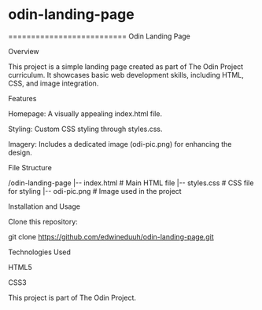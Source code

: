 # odin-landing-page
==========================
Odin Landing Page

Overview

This project is a simple landing page created as part of The Odin Project curriculum. It showcases basic web development skills, including HTML, CSS, and image integration.

Features

Homepage: A visually appealing index.html file.

Styling: Custom CSS styling through styles.css.

Imagery: Includes a dedicated image (odi-pic.png) for enhancing the design.

File Structure

/odin-landing-page
|-- index.html        # Main HTML file
|-- styles.css        # CSS file for styling
|-- odi-pic.png       # Image used in the project

Installation and Usage

Clone this repository:

git clone https://github.com/edwineduuh/odin-landing-page.git



Technologies Used

HTML5

CSS3



This project is part of The Odin Project. 